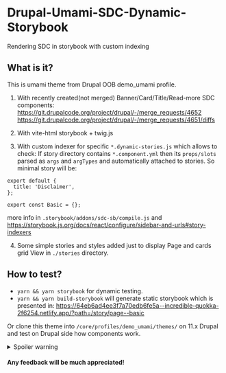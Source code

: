 # Drupal-Umami-SDC-Dynamic-Storybook
Rendering SDC in storybook with custom indexing

## What is it?

This is umami theme from Drupal OOB demo_umami profile.

1. With recently created(not merged) Banner/Card/Title/Read-more SDC components:
https://git.drupalcode.org/project/drupal/-/merge_requests/4652
https://git.drupalcode.org/project/drupal/-/merge_requests/4651/diffs

2. With vite-html storybook + twig.js

3. With custom indexer for specific `*.dynamic-stories.js` which allows to check:
If story directory contains `*.component.yml` then its `props/slots` parsed as `args` and `argTypes` and automatically attached to stories. So minimal story will be:
```
export default {
  title: 'Disclaimer',
};

export const Basic = {};
```
more info in `.storybook/addons/sdc-sb/compile.js` and
https://storybook.js.org/docs/react/configure/sidebar-and-urls#story-indexers

4. Some simple stories and styles added just to display Page and cards grid View in `./stories` directory.

## How to test?

- `yarn && yarn storybook` for dynamic testing.
- `yarn && yarn build-storybook` will generate static storybook which is presented in:
https://64eb6ad4ee3f7a70edb6fe5a--incredible-quokka-2f6254.netlify.app/?path=/story/page--basic

Or clone this theme into `/core/profiles/demo_umami/themes/` on 11.x Drupal and test on Drupal side how components work.
<details>
  <summary>Spoiler warning</summary>
  They work!
</details>

#### Any feedback will be much appreciated!